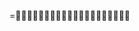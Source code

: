 =                                                                                                                                                                                                                                   